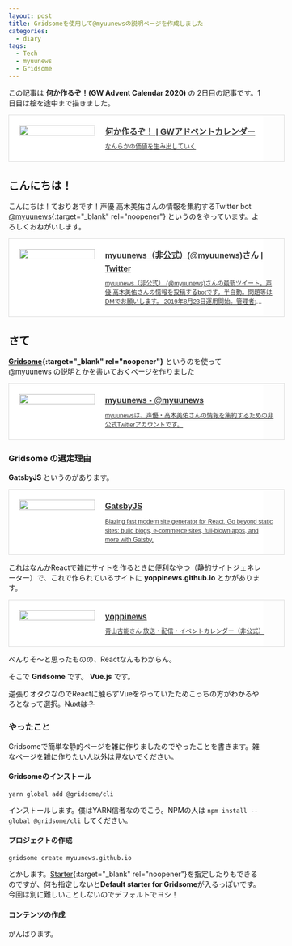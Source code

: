 ```yaml
---
layout: post
title: Gridsomeを使用して@myuunewsの説明ページを作成しました
categories:
  - diary
tags:
  - Tech
  - myuunews
  - Gridsome
---
```


この記事は **何か作るぞ！(GW Advent Calendar 2020)** の 2日目の記事です。1日目は絵を途中まで描きました。

<div class="embed-html-box"><p class="embed-html-box-inner"><a href="https://gw-advent.9wick.com/calendars/2020/83" target="_blank" rel="noopener nofollow"><span class="embed-html-box_image"><img src="https://woinc.jp/img/cache/thumbnail-1x1.svg" style="background-image: url(https://gw-advent.9wick.com/images/gw_advent.png);"></span><span class="embed-html-box_meta"><span class="embed-html-box_title"><q>何か作るぞ！ | GWアドベントカレンダー</q></span><span class="embed-html-box_description"><q>なんらかの価値を生み出していく</q></span></span></a></p></div>

## こんにちは！
こんにちは！ておりあです！声優 高木美佑さんの情報を集約するTwitter bot [@myuunews](https://twitter.com/myuunews){:target="_blank" rel="noopener"} というのをやっています。よろしくおねがいします。

<div class="embed-html-box"><p class="embed-html-box-inner"><a href="https://twitter.com/myuunews" target="_blank" rel="noopener nofollow"><span class="embed-html-box_image"><img src="https://woinc.jp/img/cache/thumbnail-1x1.svg" style="background-image: url(https://i.imgur.com/Aib68Nc.png);"></span><span class="embed-html-box_meta"><span class="embed-html-box_title"><q>myuunews（非公式）(@myuunews)さん | Twitter</q></span><span class="embed-html-box_description"><q>myuunews（非公式） (@myuunews)さんの最新ツイート。声優 高木美佑さんの情報を投稿するbotです。半自動。問題等はDMでお願いします。 2019年8月23日運用開始。管理者: @_theoria</q></span></span></a></p></div>

## さて

**[Gridsome](https://gridsome.org){:target="_blank" rel="noopener"}** というのを使って @myuunews の説明とかを書いておくページを作りました

<div class="embed-html-box"><p class="embed-html-box-inner"><a href="https://myuunews.github.io/" target="_blank" rel="noopener nofollow"><span class="embed-html-box_image"><img src="https://woinc.jp/img/cache/thumbnail-1x1.svg" style="background-image: url(https://i.imgur.com/Aib68Nc.png);"></span><span class="embed-html-box_meta"><span class="embed-html-box_title"><q>myuunews - @myuunews</q></span><span class="embed-html-box_description"><q>myuunewsは、声優・高木美佑さんの情報を集約するための非公式Twitterアカウントです。</q></span></span></a></p></div>

### Gridsome の選定理由

**GatsbyJS** というのがあります。

<div class="embed-html-box"><p class="embed-html-box-inner"><a href="https://www.gatsbyjs.org/" target="_blank" rel="noopener nofollow"><span class="embed-html-box_image"><img src="https://woinc.jp/img/cache/thumbnail-1x1.svg" style="background-image: url(https://www.gatsbyjs.org/static/gatsby-icon-4a9773549091c227cd2eb82ccd9c5e3a.png);"></span><span class="embed-html-box_meta"><span class="embed-html-box_title"><q>GatsbyJS</q></span><span class="embed-html-box_description"><q>Blazing fast modern site generator for React. Go beyond static sites: build blogs, e-commerce sites, full-blown apps, and more with Gatsby.</q></span></span></a></p></div>

これはなんかReactで雑にサイトを作るときに便利なやつ（静的サイトジェネレーター）で、これで作られているサイトに **yoppinews.github.io** とかがあります。

<div class="embed-html-box"><p class="embed-html-box-inner"><a href="https://yoppinews.github.io/" target="_blank" rel="noopener nofollow"><span class="embed-html-box_image"><img src="https://woinc.jp/img/cache/thumbnail-1x1.svg" style="background-image: url(https://yoppinews.github.io/images/yoppinews.png);"></span><span class="embed-html-box_meta"><span class="embed-html-box_title"><q>yoppinews</q></span><span class="embed-html-box_description"><q>青山吉能さん 放送・配信・イベントカレンダー（非公式）</q></span></span></a></p></div>

べんりそ～と思ったものの、Reactなんもわからん。

そこで **Gridsome** です。 **Vue.js** です。

逆張りオタクなのでReactに触らずVueをやっていたためこっちの方がわかるやろとなって選択。<s>Nuxtは？</s>

### やったこと

Gridsomeで簡単な静的ページを雑に作りましたのでやったことを書きます。雑なページを雑に作りたい人以外は見ないでください。

#### Gridsomeのインストール
```
yarn global add @gridsome/cli
```
インストールします。僕はYARN信者なのでこう。NPMの人は `npm install --global @gridsome/cli` してください。

#### プロジェクトの作成
```
gridsome create myuunews.github.io
```
とかします。[Starter](https://gridsome.org/starters/){:target="_blank" rel="noopener"}を指定したりもできるのですが、何も指定しないと**Default starter for Gridsome**が入るっぽいです。今回は別に難しいことしないのでデフォルトでヨシ！

#### コンテンツの作成

がんばります。



<style>.embed-html-box{box-sizing:border-box;display:block;width:100%;font-family:'Hiragino Kaku Gothic Pro','ヒラギノ角ゴ Pro W3','メイリオ',Meiryo,'ＭＳ Ｐゴシック',sans-serif;background-color:#fff}.embed-html-box>p{display:table-cell!important}.embed-html-box p{margin:0;padding:0}.embed-html-box a{position:relative;width:100%;display:table;vertical-align:middle;padding:20px;border:1px solid #ddd}.embed-html-box a:after{content:'';clear:both}.embed-html-box_image{width:150px;display:table-cell}.embed-html-box_image img{width:100%;-webkit-background-size:cover;-o-background-size:cover;background-size:cover;background-position:center center}.embed-html-box_meta{display:table-cell;vertical-align:top;padding:0 0 0 20px;line-height:1.25}.embed-html-box_meta.no-image{padding:0}.embed-html-box_title q{color:#363636;font-size:16px;font-weight:700;line-height:1.6;letter-spacing:0;text-shadow:none;z-index:15;overflow:hidden;text-overflow:ellipsis;display:-webkit-box;-webkit-box-orient:vertical;-webkit-line-clamp:3}.embed-html-box_description q{margin-top:8px;color:#363636;font-size:12px;line-height:1.5;letter-spacing:0;text-shadow:none;z-index:15;overflow:hidden;text-overflow:ellipsis;display:-webkit-box;-webkit-box-orient:vertical;-webkit-line-clamp:3}.embed-html-box_description q:after,.embed-html-box_description q:before,.embed-html-box_title q:after,.embed-html-box_title q:before{display:none}@media screen and (max-width:480px){.embed-html-box a{padding:10px}.embed-html-box_image{width:80px}.embed-html-box_meta{padding:0 0 0 10px}.embed-html-box_title q{font-size:14px}.embed-html-box_description q{margin-top:4px}}